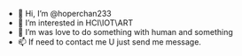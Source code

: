- 👋 Hi, I’m @hoperchan233
- 👀 I’m interested in HCI\IOT\ART
- 🌱 I’m was love to do something with human and something
- 📫 If need to contact me U just send me message. 

<!---
hoperchan233/hoperchan233 is a ✨ special ✨ repository because its `README.md` (this file) appears on your GitHub profile.
You can click the Preview link to take a look at your changes.
--->
